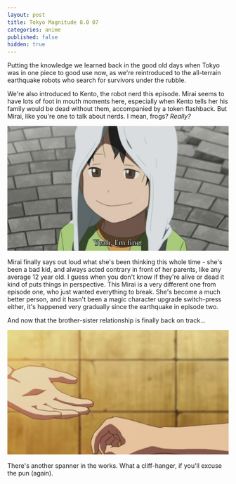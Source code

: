 ```yaml
---
layout: post
title: Tokyo Magnitude 8.0 07
categories: anime
published: false
hidden: true
---
```

Putting the knowledge we learned back in the good old days when Tokyo was in one piece to good use now, as we're reintroduced to the all-terrain earthquake robots who search for survivors under the rubble.

We're also introduced to Kento, the robot nerd this episode. Mirai seems to have lots of foot in mouth moments here, especially when Kento tells her his family would be dead without them, accompanied by a token flashback. But Mirai, like you're one to talk about nerds. I mean, frogs? *Really?*

![Famous last words :>](/images/blog/2009/09/03/0701.jpg)

Mirai finally says out loud what she's been thinking this whole time - she's been a bad kid, and always acted contrary in front of her parents, like any average 12 year old. I guess when you don't know if they're alive or dead it kind of puts things in perspective. This Mirai is a very different one from episode one, who just wanted everything to break. She's become a much better person, and it hasn't been a magic character upgrade switch-press either, it's happened very gradually since the earthquake in episode two.

And now that the brother-sister relationship is finally back on track...

![It just had to happen, didn't it?](/images/blog/2009/09/03/0702.jpg)

There's another spanner in the works. What a cliff-hanger, if you'll excuse the pun (again).
